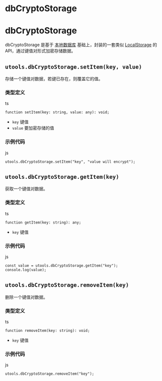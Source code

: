 # dbCryptoStorage

# dbCryptoStorage ​
dbCryptoStorage 是基于 [本地数据库](./local-db.html) 基础上，封装的一套类似 [LocalStorage](https://developer.mozilla.org/zh-CN/docs/Web/API/Window/localStorage) 的 API，通过键值对形式加密存储数据。
## `utools.dbCryptoStorage.setItem(key, value)` ​
存储一个键值对数据，若键已存在，则覆盖它的值。
### 类型定义 ​
ts
    
    function setItem(key: string, value: any): void;
  * `key` 键值
  * `value` 要加密存储的值


### 示例代码 ​
js
    
    utools.dbCryptoStorage.setItem("key", "value will encrypt");
## `utools.dbCryptoStorage.getItem(key)` ​
获取一个键值对数据。
### 类型定义 ​
ts
    
    function getItem(key: string): any;
  * `key` 键值


### 示例代码 ​
js
    
    const value = utools.dbCryptoStorage.getItem("key");
    console.log(value);
## `utools.dbCryptoStorage.removeItem(key)` ​
删除一个键值对数据。
### 类型定义 ​
ts
    
    function removeItem(key: string): void;
  * `key` 键值


### 示例代码 ​
js
    
    utools.dbCryptoStorage.removeItem("key");
